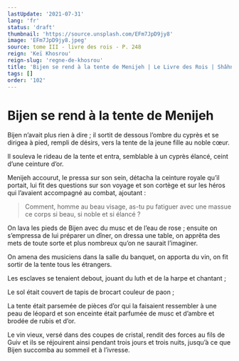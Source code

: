 ```yaml
---
lastUpdate: '2021-07-31'
lang: 'fr'
status: 'draft'
thumbnail: 'https://source.unsplash.com/EFm7JpD9jy8'
image: 'EFm7JpD9jy8.jpeg'
source: tome III - livre des rois - P. 248
reign: 'Keï Khosrou'
reign-slug: 'regne-de-khosrou'
title: 'Bijen se rend à la tente de Menijeh | Le Livre des Rois | Shâhnâmeh'
tags: []
order: '102'
---
```


<!-- LTeX: language=fr -->

# Bijen se rend à la tente de Menijeh

Bijen n’avait plus rien à dire ; il sortit de dessous l’ombre du cyprès et se dirigea à pied, rempli de désirs, vers la tente de la jeune fille au noble cœur.

Il souleva le rideau de la tente et entra, semblable à un cyprès élancé, ceint d’une ceinture d’or.

Menijeh accourut, le pressa sur son sein, détacha la ceinture royale qu’il portait, lui fit des questions sur son voyage et son cortège et sur les héros qui l’avaient accompagné au combat, ajoutant :

> Comment, homme au beau visage, as-tu pu fatiguer avec une massue ce corps si beau, si noble et si élancé ?

On lava les pieds de Bijen avec du musc et de l’eau de rose ; ensuite on s’empressa de lui préparer un dîner, on dressa une table, on apprêta des mets de toute sorte et plus nombreux qu’on ne saurait l’imaginer.

On amena des musiciens dans la salle du banquet, on apporta du vin, on fit sortir de la tente tous les étrangers.

Les esclaves se tenaient debout, jouant du luth et de la harpe et chantant ;

Le sol était couvert de tapis de brocart couleur de paon ;

La tente était parsemée de pièces d’or qui la faisaient ressembler à une peau de léopard et son enceinte était parfumée de musc et d’ambre et brodée de rubis et d’or.

Le vin vieux, versé dans des coupes de cristal, rendit des forces au fils de Guiv et ils se réjouirent ainsi pendant trois jours et trois nuits, jusqu’à ce que Bijen succomba au sommeil et à l’ivresse.

